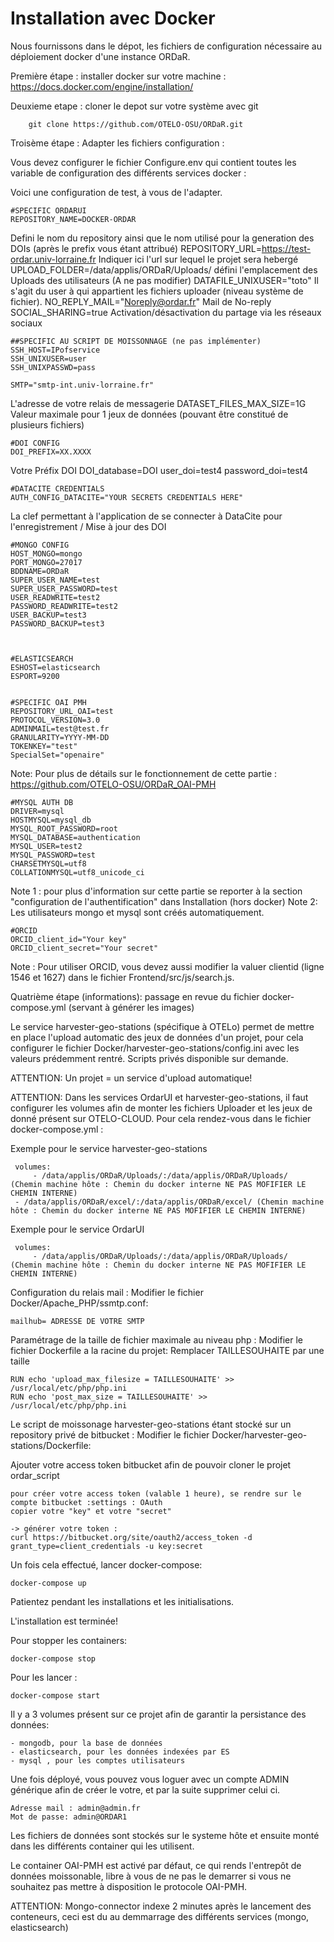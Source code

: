 # Installation avec Docker  <a name="docker"></a>

Nous fournissons dans le dépot, les fichiers de configuration nécessaire au déploiement docker d'une instance ORDaR.

Première étape : installer docker sur votre machine :
	https://docs.docker.com/engine/installation/

Deuxieme etape : cloner le depot sur votre système avec git

		git clone https://github.com/OTELO-OSU/ORDaR.git
		
Troisème étape : Adapter les fichiers configuration :

		
Vous devez configurer le fichier Configure.env qui contient toutes les variable de configuration des différents services docker :

Voici une configuration de test, à vous de l'adapter.

	#SPECIFIC ORDARUI
	REPOSITORY_NAME=DOCKER-ORDAR
Defini le nom du repository ainsi que le nom utilisé pour la generation des DOIs (après le prefix vous étant attribué)
	REPOSITORY_URL=https://test-ordar.univ-lorraine.fr
Indiquer ici l'url sur lequel le projet sera hebergé
	UPLOAD_FOLDER=/data/applis/ORDaR/Uploads/
défini l'emplacement des Uploads des utilisateurs (A ne pas modifier)
	DATAFILE_UNIXUSER="toto"
Il s'agit du user à qui appartient les fichiers uploader (niveau système de fichier).
	NO_REPLY_MAIL="Noreply@ordar.fr"
Mail de No-reply
	SOCIAL_SHARING=true
Activation/désactivation du partage via les réseaux sociaux
	
	##SPECIFIC AU SCRIPT DE MOISSONNAGE (ne pas implémenter)
	SSH_HOST=IPofservice
	SSH_UNIXUSER=user
	SSH_UNIXPASSWD=pass

	SMTP="smtp-int.univ-lorraine.fr"
L'adresse de votre relais de messagerie
	DATASET_FILES_MAX_SIZE=1G
Valeur maximale pour 1 jeux de données (pouvant être constitué de plusieurs fichiers)
	
	#DOI CONFIG
	DOI_PREFIX=XX.XXXX
Votre Préfix DOI
	DOI_database=DOI
	user_doi=test4
	password_doi=test4

	
	#DATACITE CREDENTIALS
	AUTH_CONFIG_DATACITE="YOUR SECRETS CREDENTIALS HERE"
La clef permettant à l'application de se connecter à DataCite pour l'enregistrement / Mise à jour des DOI

	#MONGO CONFIG
	HOST_MONGO=mongo
	PORT_MONGO=27017
	BDDNAME=ORDaR
	SUPER_USER_NAME=test
	SUPER_USER_PASSWORD=test
	USER_READWRITE=test2
	PASSWORD_READWRITE=test2
	USER_BACKUP=test3
	PASSWORD_BACKUP=test3



	#ELASTICSEARCH
	ESHOST=elasticsearch
	ESPORT=9200


	#SPECIFIC OAI PMH
	REPOSITORY_URL_OAI=test
	PROTOCOL_VERSION=3.0
	ADMINMAIL=test@test.fr
	GRANULARITY=YYYY-MM-DD
	TOKENKEY="test"
	SpecialSet="openaire"

Note: Pour plus de détails sur le fonctionnement de cette partie : https://github.com/OTELO-OSU/ORDaR_OAI-PMH 

	#MYSQL AUTH DB
	DRIVER=mysql
	HOSTMYSQL=mysql_db
	MYSQL_ROOT_PASSWORD=root
	MYSQL_DATABASE=authentication
	MYSQL_USER=test2
	MYSQL_PASSWORD=test
	CHARSETMYSQL=utf8
	COLLATIONMYSQL=utf8_unicode_ci	
Note 1 : pour plus d'information sur cette partie se reporter à la section "configuration de l'authentification" dans Installation (hors docker)
Note 2: Les utilisateurs mongo et mysql sont créés automatiquement.

	
	#ORCID
	ORCID_client_id="Your key"
	ORCID_client_secret="Your secret"
Note : Pour utiliser ORCID, vous devez aussi modifier la valuer clientid (ligne 1546 et 1627) dans le fichier Frontend/src/js/search.js.
	

Quatrième étape (informations): passage en revue du fichier docker-compose.yml (servant à générer les images)



Le service  harvester-geo-stations (spécifique à OTELo) permet de mettre en place l'upload automatic des jeux de données d'un projet,
pour cela configurer le fichier Docker/harvester-geo-stations/config.ini avec les valeurs prédemment rentré.
Scripts privés disponible sur demande.


ATTENTION: Un projet = un service d'upload automatique!

ATTENTION: Dans les services OrdarUI et  harvester-geo-stations, il faut configurer les volumes afin de monter les fichiers Uploader et les jeux de donné présent sur OTELO-CLOUD.
Pour cela rendez-vous dans le fichier docker-compose.yml :

Exemple pour le service harvester-geo-stations

	 volumes:
	     - /data/applis/ORDaR/Uploads/:/data/applis/ORDaR/Uploads/  (Chemin machine hôte : Chemin du docker interne NE PAS MOFIFIER LE CHEMIN INTERNE)
     - /data/applis/ORDaR/excel/:/data/applis/ORDaR/excel/ (Chemin machine hôte : Chemin du docker interne NE PAS MOFIFIER LE CHEMIN INTERNE)

Exemple pour le service OrdarUI
	 
	 volumes:
	     - /data/applis/ORDaR/Uploads/:/data/applis/ORDaR/Uploads/  (Chemin machine hôte : Chemin du docker interne NE PAS MOFIFIER LE CHEMIN INTERNE)

Configuration du relais mail :
Modifier le fichier Docker/Apache_PHP/ssmtp.conf:

	mailhub= ADRESSE DE VOTRE SMTP

Paramétrage de la taille de fichier maximale au niveau php :
Modifier le fichier Dockerfile a la racine du projet:
Remplacer TAILLESOUHAITE par une taille

	RUN echo 'upload_max_filesize = TAILLESOUHAITE' >> /usr/local/etc/php/php.ini
	RUN echo 'post_max_size = TAILLESOUHAITE' >> /usr/local/etc/php/php.ini


Le script de moissonage harvester-geo-stations étant stocké sur un repository privé de bitbucket :
Modifier le fichier Docker/harvester-geo-stations/Dockerfile:

Ajouter votre access token bitbucket afin de pouvoir cloner le projet ordar_script

	pour créer votre access token (valable 1 heure), se rendre sur le compte bitbucket :settings : OAuth
	copier votre "key" et votre "secret"
	
	-> générer votre token : 
	curl https://bitbucket.org/site/oauth2/access_token -d grant_type=client_credentials -u key:secret

Un fois cela effectué, lancer docker-compose:

	docker-compose up

Patientez  pendant les installations et les initialisations.

L'installation est terminée!

Pour stopper les containers:

	docker-compose stop


Pour les lancer :

	docker-compose start


Il y a 3 volumes présent sur ce projet afin de garantir la persistance des données:

	- mongodb, pour la base de données
	- elasticsearch, pour les données indexées par ES
	- mysql , pour les comptes utilisateurs

Une fois déployé, vous pouvez vous loguer avec un compte ADMIN générique afin de créer le votre, et par la suite supprimer celui ci.

	Adresse mail : admin@admin.fr
	Mot de passe: admin@ORDAR1

Les fichiers de données sont stockés sur le systeme hôte et ensuite monté dans les différents container qui les utilisent.

Le container OAI-PMH est activé par défaut, ce qui rends l'entrepôt de données moissonable, libre à vous de ne pas le demarrer si vous ne souhaitez pas mettre à disposition le protocole OAI-PMH.

ATTENTION: Mongo-connector indexe 2 minutes après le lancement des conteneurs, ceci est du au demmarrage des différents services (mongo, elasticsearch)
